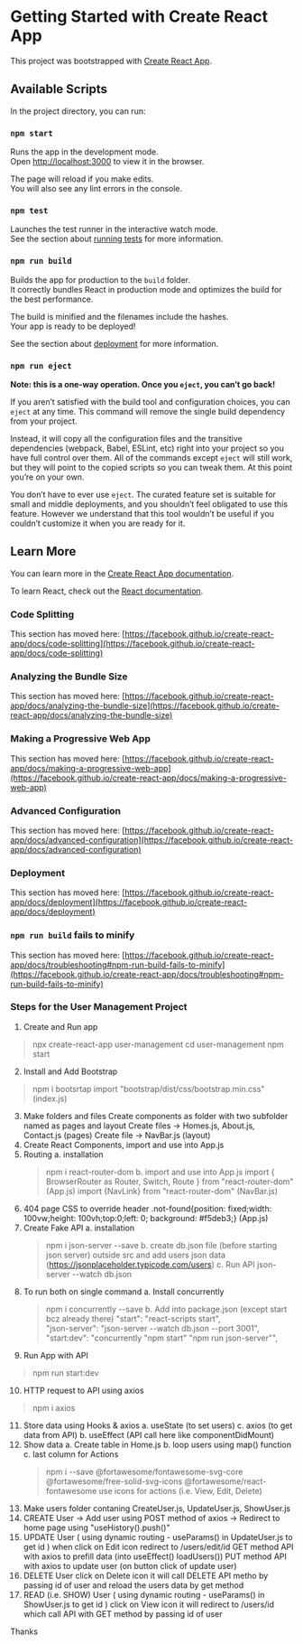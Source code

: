 # Getting Started with Create React App

This project was bootstrapped with [Create React App](https://github.com/facebook/create-react-app).

## Available Scripts

In the project directory, you can run:

### `npm start`

Runs the app in the development mode.\
Open [http://localhost:3000](http://localhost:3000) to view it in the browser.

The page will reload if you make edits.\
You will also see any lint errors in the console.

### `npm test`

Launches the test runner in the interactive watch mode.\
See the section about [running tests](https://facebook.github.io/create-react-app/docs/running-tests) for more information.

### `npm run build`

Builds the app for production to the `build` folder.\
It correctly bundles React in production mode and optimizes the build for the best performance.

The build is minified and the filenames include the hashes.\
Your app is ready to be deployed!

See the section about [deployment](https://facebook.github.io/create-react-app/docs/deployment) for more information.

### `npm run eject`

**Note: this is a one-way operation. Once you `eject`, you can’t go back!**

If you aren’t satisfied with the build tool and configuration choices, you can `eject` at any time. This command will remove the single build dependency from your project.

Instead, it will copy all the configuration files and the transitive dependencies (webpack, Babel, ESLint, etc) right into your project so you have full control over them. All of the commands except `eject` will still work, but they will point to the copied scripts so you can tweak them. At this point you’re on your own.

You don’t have to ever use `eject`. The curated feature set is suitable for small and middle deployments, and you shouldn’t feel obligated to use this feature. However we understand that this tool wouldn’t be useful if you couldn’t customize it when you are ready for it.

## Learn More

You can learn more in the [Create React App documentation](https://facebook.github.io/create-react-app/docs/getting-started).

To learn React, check out the [React documentation](https://reactjs.org/).

### Code Splitting

This section has moved here: [https://facebook.github.io/create-react-app/docs/code-splitting](https://facebook.github.io/create-react-app/docs/code-splitting)

### Analyzing the Bundle Size

This section has moved here: [https://facebook.github.io/create-react-app/docs/analyzing-the-bundle-size](https://facebook.github.io/create-react-app/docs/analyzing-the-bundle-size)

### Making a Progressive Web App

This section has moved here: [https://facebook.github.io/create-react-app/docs/making-a-progressive-web-app](https://facebook.github.io/create-react-app/docs/making-a-progressive-web-app)

### Advanced Configuration

This section has moved here: [https://facebook.github.io/create-react-app/docs/advanced-configuration](https://facebook.github.io/create-react-app/docs/advanced-configuration)

### Deployment

This section has moved here: [https://facebook.github.io/create-react-app/docs/deployment](https://facebook.github.io/create-react-app/docs/deployment)

### `npm run build` fails to minify

This section has moved here: [https://facebook.github.io/create-react-app/docs/troubleshooting#npm-run-build-fails-to-minify](https://facebook.github.io/create-react-app/docs/troubleshooting#npm-run-build-fails-to-minify)

### Steps for the User Management Project
1. Create and Run app
> npx create-react-app user-management
> cd user-management
> npm start
2. Install and Add Bootstrap 
> npm i bootsrtap
import "bootstrap/dist/css/bootstrap.min.css"  (index.js)
3. Make folders and files
Create components as folder with two subfolder named as pages and layout
Create files -> Homes.js, About.js, Contact.js (pages)
Create file -> NavBar.js (layout)
4. Create React Components, import and use into App.js
5. Routing 
    a. installation 
    > npm i react-router-dom
    b. import and use into App.js
    import { BrowserRouter as Router, Switch, Route } from "react-router-dom" (App.js)
    import {NavLink} from "react-router-dom"  (NavBar.js)
6. 404 page
    CSS to override header
    .not-found{position: fixed;width: 100vw;height: 100vh;top:0;left: 0; background: #f5deb3;}
    <Route component={PageNotFound} /> (App.js)
7. Create Fake API
    a. installation
    > npm i json-server --save
    b. create db.json file (before starting json server)
    outside src and add users json data (https://jsonplaceholder.typicode.com/users)
    c. Run API 
    > json-server --watch db.json
8. To run both on single command
    a. Install concurrently
    > npm i concurrently --save
    b. Add into package.json (except start bcz already there)
        "start": "react-scripts start",  
        "json-server": "json-server --watch db.json --port 3001",
        "start:dev": "concurrently \"npm start\" \"npm run json-server\"",
9. Run App with API
> npm run start:dev
10. HTTP request to API using axios
> npm i axios
11. Store data using Hooks & axios
    a. useState (to set users)
    c. axios (to get data from API)
    b. useEffect (API call here like componentDidMount)
12. Show data
    a. Create table in Home.js
    b. loop users using map() function
    c. last column for Actions 
    > npm i --save @fortawesome/fontawesome-svg-core @fortawesome/free-solid-svg-icons @fortawesome/react-fontawesome
    use icons for actions (i.e. View, Edit, Delete)
13. Make users folder contaning CreateUser.js, UpdateUser.js, ShowUser.js 
14. CREATE User
    -> Add user using POST method of axios
    -> Redirect to home page using "useHistory().push()"
15. UPDATE User ( using dynamic routing - useParams() in UpdateUser.js to get id )
    when click on Edit icon redirect to /users/edit/id
    GET method API with axios to prefill data (into useEffect() loadUsers())
    PUT method API with axios to update user (on button click of update user)
14. DELETE User
    click on Delete icon it will call DELETE API metho by passing id of user
    and reload the users data by get method
15. READ (i.e. SHOW) User ( using dynamic routing - useParams() in ShowUser.js to get id )
    click on View icon it will redirect to /users/id which call API with GET method by passing id of user

Thanks 
    
    
